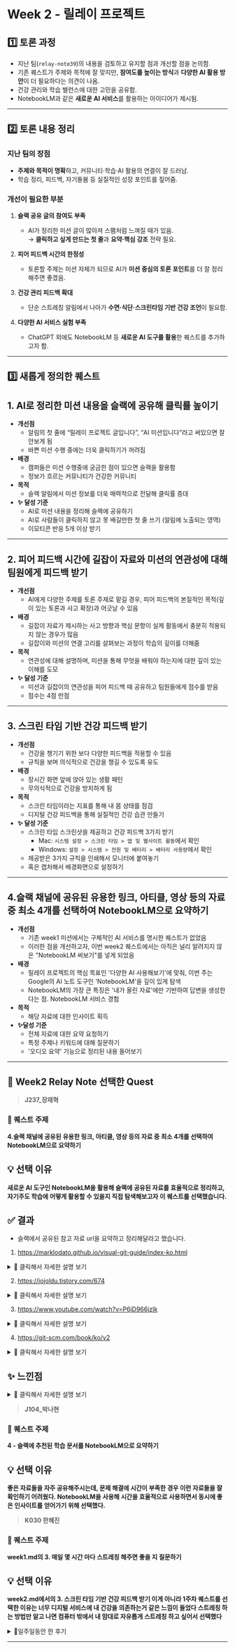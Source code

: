 # Week 2 - 릴레이 프로젝트

## 1️⃣ 토론 과정

- 지난 팀(`relay-note39`)의 내용을 검토하고 유지할 점과 개선할 점을 논의함.
- 기존 퀘스트가 주제와 목적에 잘 맞지만, **참여도를 높이는 방식**과 **다양한 AI 활용 방안**이 더 필요하다는 의견이 나옴.
- 건강 관리와 학습 밸런스에 대한 고민을 공유함.
- NotebookLM과 같은 **새로운 AI 서비스**를 활용하는 아이디어가 제시됨.

---

## 2️⃣ 토론 내용 정리

### 지난 팀의 장점

- **주제와 목적이 명확**하고, 커뮤니티·학습·AI 활용의 연결이 잘 드러남.
- 학습 정리, 피드백, 자기돌봄 등 실질적인 성장 포인트를 짚어줌.

### 개선이 필요한 부분

1. **슬랙 공유 글의 참여도 부족**
   - AI가 정리한 미션 글이 많아져 스팸처럼 느껴질 때가 있음.  
     → **클릭하고 싶게 만드는 첫 줄**과 **요약·핵심 강조** 전략 필요.
2. **피어 피드백 시간의 한정성**

   - 토론할 주제는 미션 자체가 되므로 AI가 **미션 중심의 토론 포인트**를 더 잘 정리해주면 좋겠음.

3. **건강 관리 피드백 확대**

   - 단순 스트레칭 알림에서 나아가 **수면·식단·스크린타임 기반 건강 조언**이 필요함.

4. **다양한 AI 서비스 실험 부족**
   - ChatGPT 외에도 NotebookLM 등 **새로운 AI 도구를 활용**한 퀘스트를 추가하고자 함.

---

## 3️⃣ 새롭게 정의한 퀘스트

## 1. AI로 정리한 미션 내용을 슬랙에 공유해 클릭률 높이기

- **개선점**
  - 알림의 첫 줄에 “릴레이 프로젝트 글입니다”, “AI 미션입니다”라고 써있으면 잘 안보게 됨
  - 바쁜 미션 수행 중에는 더욱 클릭하기가 꺼려짐
- **배경**
  - 캠퍼들은 미션 수행중에 궁금한 점이 있으면 슬랙을 활용함
  - 정보가 흐르는 커뮤니티가 건강한 커뮤니티
- **목적**
  - 슬랙 알림에서 미션 정보를 더욱 매력적으로 전달해 클릭률 증대
- **✨ 달성 기준**
  - AI로 미션 내용을 정리해 슬랙에 공유하기
  - AI로 사람들이 클릭하지 않고 못 배길만한 첫 줄 쓰기 (알림에 노출되는 영역)
  - 이모티콘 반응 5개 이상 받기

---

## 2. 피어 피드백 시간에 길잡이 자료와 미션의 연관성에 대해 팀원에게 피드백 받기

- **개선점**
  - AI에게 다양한 주제를 토론 주제로 맡길 경우, 피어 피드백의 본질적인 목적(깊이 있는 토론과 사고 확장)과 어긋날 수 있음
- **배경**
  - 길잡이 자료가 제시하는 사고 방향과 핵심 문항이 실제 활동에서 충분히 적용되지 않는 경우가 많음
  - 길잡이와 미션의 연결 고리를 살펴보는 과정이 학습의 깊이를 더해줌
- **목적**
  - 연관성에 대해 설명하며, 미션을 통해 무엇을 배워야 하는지에 대한 깊이 있는 이해를 도모
- **✨ 달성 기준**
  - 미션과 길잡이의 연관성을 피어 피드백 때 공유하고 팀원들에게 점수를 받음
  - 점수는 4점 만점

---

## 3. 스크린 타임 기반 건강 피드백 받기

- **개선점**
  - 건강을 챙기기 위한 보다 다양한 피드백을 적용할 수 있음
  - 규칙을 보며 의식적으로 건강을 챙길 수 있도록 유도
- **배경**
  - 장시간 화면 앞에 앉아 있는 생활 패턴
  - 무의식적으로 건강을 방치하게 됨
- **목적**
  - 스크린 타임이라는 지표를 통해 내 몸 상태를 점검
  - 디지털 건강 피드백을 통해 실질적인 건강 습관 만들기
- **✨ 달성 기준**
  - 스크린 타임 스크린샷을 제공하고 건강 피드백 3가지 받기
    - Mac: `시스템 설정 > 스크린 타임 > 앱 및 웹사이트 활동`에서 확인
    - Windows: `설정 > 시스템 > 전원 및 배터리 > 배터리 사용량`에서 확인
  - 제공받은 3가지 규칙을 인쇄해서 모니터에 붙여놓기
  - 혹은 캡처해서 배경화면으로 설정하기

---

## 4.슬랙 채널에 공유된 유용한 링크, 아티클, 영상 등의 자료 중 최소 4개를 선택하여 NotebookLM으로 요약하기

- **개선점**
  - 기존 week1 미션에서는 구체적인 AI 서비스를 명시한 퀘스트가 없었음
  - 이러한 점을 개선하고자, 이번 week2 퀘스트에서는 아직은 널리 알려지지 않은 "NotebookLM 써보기"를 넣게 되었음
- **배경**
  - 릴레이 프로젝트의 핵심 목표인 '다양한 AI 사용해보기'에 맞춰, 이번 주는 Google의 AI 노트 도구인 'NotebookLM'을 깊이 있게 탐색
  - NotebookLM의 가장 큰 특징은 '내가 올린 자료'에만 기반하여 답변을 생성한다는 점. NotebookLM 서비스 경험
- **목적**
  - 해당 자료에 대한 인사이트 획득
- **✨달성 기준**
  - 전체 자료에 대한 요약 요청하기
  - 특정 주제나 키워드에 대해 질문하기
  - '오디오 요약' 기능으로 정리된 내용 들어보기


---
## 📘 Week2 Relay Note 선택한 Quest

> **J237_장재혁**

### 🎯 퀘스트 주제  
**4.슬랙 채널에 공유된 유용한 링크, 아티클, 영상 등의 자료 중 최소 4개를 선택하여 NotebookLM으로 요약하기**

## 💡 선택 이유
**새로운 AI 도구인 NotebookLM을 활용해 슬랙에 공유된 자료를 효율적으로 정리하고, 자기주도 학습에 어떻게 활용할 수 있을지 직접 탐색해보고자 이 퀘스트를 선택했습니다.**

## ✅ 결과 
- 슬랙에서 공유된 참고 자료 url을 요약하고 정리해달라고 했습니다. 
1. https://marklodato.github.io/visual-git-guide/index-ko.html 
<details>
  <summary>📌 클릭해서 자세한 설명 보기</summary>

   ### **🌿 A Visual Git Reference: Commands and Concepts** 

  제공된 자료는 **"A Visual Git Reference"**라는 문서를 발췌한 것으로, **Git의 핵심 명령어와 그 작동 방식**을 시각적으로 설명합니다. **작업 디렉토리, Stage 영역, 그리고 커밋 히스토리** 간의 파일 복사 및 관리를 **`add`**, **`commit`**, **`reset`**, **`checkout`** 등의 명령어를 통해 이해하기 쉽게 풀어냅니다. 또한 **브랜치 개념, `detached HEAD` 상태, `merge`와 `rebase`**와 같은 복잡한 작업들을 다이어그램과 함께 설명하여 **Git 사용의 기초부터 심화 내용까지** 아우르며, **실제 명령어 실행 결과를 시뮬레이션**해 볼 수 있는 연습 예제도 제공합니다.

</details>

2. https://jojoldu.tistory.com/674
<details>
  <summary>📌 클릭해서 자세한 설명 보기</summary>

   요약
   이 글은 "기억보단 기록을"이라는 블로그에서 향로님이 작성한 글로, 테스트하기 좋은 코드에 대한 깊이 있는 논의를 제공합니다. 저자는 팀원들과의 과제 회고에서 나온 "테스트하기 좋은 코드"라는 주제를 바탕으로, 특히 단위 테스트의 관점에서 테스트하기 어려운 코드의 두 가지 주요 원인을 탐구합니다. 핵심 주장은 테스트 코드 작성의 어려움이 도구 숙련도보다는 테스트 작성이 어려운 구현체에 기인한다는 것이며, 좋은 디자인으로 구현된 코드는 대부분 테스트하기 쉽다고 강조합니다. 나아가 테스트 코드가 구현의 보조 수단이 아니라 구현 설계의 문제를 발견하게 해주는 중요한 수단임을 역설하며, 테스트를 위해 구현 설계가 변경될 수 있음을 명확히 합니다.
  
  테스트하기 어려운 코드의 두 가지 주요 특징은 다음과 같습니다: 첫째, 제어할 수 없는 값에 의존하는 경우 (예: Random(), new Date(), 전역 변수 등). 이러한 코드는 실행할 때마다 결과가 달라져 일관된 테스트가 불가능합니다. 둘째, 외부에 영향을 주는 코드 (예: 콘솔 출력, 데이터베이스 저장, 외부 API 호출 등). 이러한 코드는 외부 환경 설정이 필요하고 테스트 속도를 저하시켜 테스트 난이도를 높입니다. 결론적으로, 이 글은 다음 편에서 이러한 문제를 어떻게 개선할지에 대한 기대를 남기며, 제어할 수 없는 코드와 외부에 영향을 주는 코드를 피하는 것이 테스트 용이성을 높이는 핵심임을 전달합니다.

</details>

3. https://www.youtube.com/watch?v=P6jD966jzlk

<details>
  <summary>📌 클릭해서 자세한 설명 보기</summary>

  ## **🌱 Git Internals: Fear Not the SHA!**
   유튜브 채널 "GitLab"에 업로드된 동영상 "Git Internals - How Git Works - Fear Not The SHA!"의 스크립트 발췌본은 **GitLab의 솔루션 설계자인 데이비드 토마스**가 Git의 내부 작동 방식을 설명하는 내용을 담고 있습니다. 토마스는 Git이 **커밋, 트리, 블롭**이라는 세 가지 기본 객체 유형을 사용하여 데이터를 관리하고, 파일 내용이 변경되지 않으면 **동일한 SHA-1 해시 값**을 공유하여 효율적인 저장 공간을 확보한다고 설명합니다. 그는 또한 **브랜치와 태그**가 특정 커밋에 대한 가벼운 참조 역할을 하며, Git이 전체 프로젝트의 스냅샷을 효율적으로 관리할 수 있도록 돕는다고 강조합니다. 궁극적으로 이 영상은 Git 사용자들이 SHA를 두려워하지 않고 Git의 작동 방식을 이해함으로써 **워크플로우를 개선**하고 문제 발생 시 효과적으로 대처할 수 있도록 돕는 데 목적을 둡니다.

</details>

4. https://git-scm.com/book/ko/v2

<details>
  <summary>📌 클릭해서 자세한 설명 보기</summary>

  ## **📚 Pro Git: The Definitive Guide to Version Control**

  이 문서는 **Scott Chacon과 Ben Straub**가 저술한 **"Pro Git"**이라는 서적에 대한 개요를 제공합니다. 이 책은 **Git**이라는 **버전 관리 시스템**을 광범위하게 다루고 있으며, **기초 개념부터 고급 주제**까지 체계적으로 설명하고 있습니다. 독자들은 **설치 및 초기 설정**, **저장소 생성과 관리**, **브랜치 활용**, **Git 서버 구축**, 그리고 **GitHub** 사용법 등을 학습할 수 있습니다. 또한, **다양한 Git 도구**와 **사용자 정의 방법**, **다른 버전 관리 시스템과의 연동**, 그리고 **Git의 내부 작동 방식**에 대해서도 깊이 있게 탐구합니다. 부록에서는 **다양한 환경에서의 Git 사용법**과 **애플리케이션 통합**, 그리고 **주요 Git 명령어**들을 상세히 안내하여 **실용적인 지식**을 제공합니다.

</details>

## ✨ 느낀점
<details>
  <summary>📌 클릭해서 자세한 설명 보기</summary>
  
  NotebookLM을 사용하면서 단순 요약 도구를 넘어, 학습을 정리하고 구조화하는 데 유용한 도구임을 느꼈습니다.
  
  Git처럼 복잡한 개념도 맥락 중심으로 요약해주어 이해 속도가 빨라졌고, 복습도 훨씬 수월했습니다.
  
  이후에는 자료를 그냥 저장하는 대신, NotebookLM을 통해 요약하며 자기주도 학습의 흐름을 남기는 습관을 들이고 싶습니다.
  
  또한 팀 협업 시에도 공유 자료 요약본을 함께 남기면 학습 효율을 더 높일 수 있을 것 같습니다.
</details>


> **J104_박나현**

### 🎯 퀘스트 주제 
**4 - 슬랙에 추천된 학습 문서를 NotebookLM으로 요약하기**

## 💡 선택 이유
**좋은 자료들을 자주 공유해주시는데, 문제 해결에 시간이 부족한 경우 이런 자료들을 잘 확인하기 어려웠다. NotebookLM을 사용해 시간을 효율적으로 사용하면서 동시에 좋은 인사이트를 얻어가기 위해 선택했다.**

> **K030 한혜진**

### 🎯 퀘스트 주제 

**week1.md의 3. 매일 몇 시간 마다 스트레칭 해주면 좋을 지 질문하기**

## 💡 선택 이유
**week2.md에서의 3. 스크린 타임 기반 건강 피드백 받기 이게 아니라 1주차 퀘스트를 선택한 이유는  너무 디지털 서비스에 내 건강을 의존하는거 같은 느낌이 들었다 스트레칭 하는 방법만 알고 나면 컴퓨터 밖에서 내 맘대로 자유롭게 스트레칭 하고 싶어서 선택했다**

<details>
<summary>📌일주일동안 한 후기</summary>
<div markdown="1">

바빠서 하루밖에 못했긴 했는데 간단하게라도 내 상태에 맞는 스트레칭을 하고 나니 조금 몸이 이왕되고 긴장이 풀리는게 느껴졌다  
삭신이 여전히 쑤시긴 하지만 스트레칭과 운동을 병행해서 하면 점점 괜찮아질것 같다  
<img width="300" height="350" alt="image" src="https://github.com/user-attachments/assets/460fb79d-4d9f-4f47-be42-d6bc2119aa13" />
<img width="300" height="350" alt="image" src="https://github.com/user-attachments/assets/934f8f0b-fb67-4368-b8bd-29cdfd086eea" />
<img width="300" height="350" alt="image" src="https://github.com/user-attachments/assets/c7822eff-9df4-4ea7-bf84-d31467161237" />


</div>
</details>

--- 
